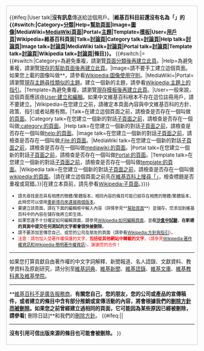 <div class="plainlinks" id="newarticletext" style="margin-bottom: 5px; border: 1px solid #cccccc; padding: 7px; font-size: 95%;">

{{\#ifeq:|User talk|**沒有訊息**傳送給這個用戶。|**維基百科目前還沒有名為「」的{{\#switch:|Category=[分類](https://zh.wikipedia.org/wiki/Wikipedia:分类 "wikilink")|Help=[幫助頁面](https://zh.wikipedia.org/wiki/Help:目录 "wikilink")|Image=[圖像](https://zh.wikipedia.org/wiki/Wikipedia:图像 "wikilink")|MediaWiki=[MediaWiki頁面](https://zh.wikipedia.org/wiki/Wikipedia:MediaWiki名字空间 "wikilink")|Portal=[主題](https://zh.wikipedia.org/wiki/Wikipedia:主题 "wikilink")|Template=[模板](https://zh.wikipedia.org/wiki/Wikipedia:模板 "wikilink")|User=[用戶頁](https://zh.wikipedia.org/wiki/Wikipedia:用户页 "wikilink")|Wikipedia=維基百科頁面|Talk=[討論頁](https://zh.wikipedia.org/wiki/Wikipedia:讨论页 "wikilink")|Category talk=[討論頁](https://zh.wikipedia.org/wiki/Wikipedia:讨论页 "wikilink")|Help talk=[討論頁](https://zh.wikipedia.org/wiki/Wikipedia:讨论页 "wikilink")|Image talk=[討論頁](https://zh.wikipedia.org/wiki/Wikipedia:讨论页 "wikilink")|MediaWiki talk=[討論頁](https://zh.wikipedia.org/wiki/Wikipedia:讨论页 "wikilink")|Portal talk=[討論頁](https://zh.wikipedia.org/wiki/Wikipedia:讨论页 "wikilink")|Template talk=[討論頁](https://zh.wikipedia.org/wiki/Wikipedia:讨论页 "wikilink")|Wikipedia talk=[討論頁](https://zh.wikipedia.org/wiki/Wikipedia:讨论页 "wikilink")|條目}}。** {{\#switch:|={{\#switch:|Category=為避免重複，請瀏覽[頁面分類後再建立此頁](https://zh.wikipedia.org/wiki/Wikipedia:页面分类 "wikilink")。|Help=為避免重複，請瀏覽[現存的幫助頁面後再建立此頁](https://zh.wikipedia.org/wiki/Help:目录 "wikilink")。|Image=請不要手工建立這個頁面。如果您上載的圖像叫做**，請參看[Wikipedia:圖像使用守則](https://zh.wikipedia.org/wiki/Wikipedia:圖像使用守則 "wikilink")。|MediaWiki=|Portal=請瀏覽[現存主題尋找類似的主題](https://zh.wikipedia.org/wiki/wikipedia:主题 "wikilink")。建立一個新的主題，請參看[Wikipedia:主題上的指引](https://zh.wikipedia.org/wiki/Wikipedia:主題 "wikilink")。|Template=為避免重複，請瀏覽[現存模板後再建立此頁](https://zh.wikipedia.org/wiki/Wikipedia:页面模板 "wikilink")。|User=一般來說，這個頁面應該由[User:建立和編輯](https://zh.wikipedia.org/wiki/User:{{PAGENAME}} "wikilink")。如果中文維基百科根本不存在這位註冊用戶，請不要建立。|Wikipedia=在您建立之前，請確定本頁面內容與中文維基百科的方針、政策、指引或者站務有關。|Talk=在建立這個頁面之前，請檢查是否存在一個叫做[的頁面](https://zh.wikipedia.org/wiki/{{PAGENAME}} "wikilink")。|Category talk=在您建立一個新的對話[子頁面之前](https://zh.wikipedia.org/wiki/Wikipedia:子页面 "wikilink")，請檢查是否存在一個叫做[:category:的頁面](https://zh.wikipedia.org/wiki/Category:{{PAGENAME}} "wikilink")。|Help talk=在您建立一個新的對話[子頁面之前](https://zh.wikipedia.org/wiki/Wikipedia:子页面 "wikilink")，請檢查是否存在一個叫做[help:的頁面](https://zh.wikipedia.org/wiki/help:{{PAGENAME}} "wikilink")。|Image talk=在您建立一個新的對話[子頁面之前](https://zh.wikipedia.org/wiki/Wikipedia:子页面 "wikilink")，請檢查是否存在一個叫做[:File:的頁面](https://zh.wikipedia.org/wiki/:File:{{PAGENAME}} "wikilink")。|MediaWiki talk=在您建立一個新的對話[子頁面之前](https://zh.wikipedia.org/wiki/Wikipedia:子页面 "wikilink")，請檢查是否存在一個叫做[mediawiki:的頁面](https://zh.wikipedia.org/wiki/MediaWiki:{{PAGENAME}} "wikilink")。|Portal talk=在您建立一個新的對話[子頁面之前](https://zh.wikipedia.org/wiki/Wikipedia:子页面 "wikilink")，請檢查是否存在一個叫做[Portal:的頁面](https://zh.wikipedia.org/wiki/Portal:{{PAGENAME}} "wikilink")。|Template talk=在您建立一個新的對話[子頁面之前](https://zh.wikipedia.org/wiki/Wikipedia:子页面 "wikilink")，請檢查是否存在一個叫做[template:的頁面](https://zh.wikipedia.org/wiki/template:{{PAGENAME}} "wikilink")。|Wikipedia talk=在您建立一個新的對話[子頁面之前](https://zh.wikipedia.org/wiki/Wikipedia:子页面 "wikilink")，請檢查是否存在一個叫做[wikipedia:的頁面](https://zh.wikipedia.org/wiki/wikipedia:{{PAGENAME}} "wikilink")。|請在建立這個頁面之前先[在維基百科上搜尋「」](https://zh.wikipedia.org/wiki/Special:Search/{{PAGENAME}} "wikilink")，檢查標題是否重複或寫錯。}}|在建立本頁前，請先參看[Wikipedia:子頁面](https://zh.wikipedia.org/wiki/Wikipedia:子頁面 "wikilink")。}}}}

  - <small>請先尋找是否具有相應的簡體/繁體版本，相同內容的條目可能已經存在相應的簡體/繁體版本，此時您可以使用[重新導向來連接兩個版本](https://zh.wikipedia.org/wiki/Help:重定向 "wikilink")。</small>
  - <small>要建立該頁面，請在下面的編輯框中輸入內容（詳情參見**[幫助頁面](https://zh.wikipedia.org/wiki/Help:目录 "wikilink")**）並儲存。您添加到維基百科中的內容在儲存後將立即生效。</small>
  - <small>如果您還不十分確定如何編輯頁面，請參見[Wikipedia:如何編輯頁面](https://zh.wikipedia.org/wiki/Wikipedia:如何編輯頁面 "wikilink")，並**在[沙盒中試驗](https://zh.wikipedia.org/wiki/Wikipedia:沙盒 "wikilink")**，**在新建的頁面中提交任何測試的文字都會很快被刪除**。</small>
  - <small>請不要添加宣傳您自己、或您的公司及朋友的頁面（請參看[Wikipedia:方針與指引](https://zh.wikipedia.org/wiki/Wikipedia:方針與指引 "wikilink")）。</small>
  - <small><font color="#FF0000">注意：請勿加入受著作權保護的文字，**包括從其他網站中轉載的文字**，（請參見[Wikipedia:著作權資訊和](https://zh.wikipedia.org/wiki/Wikipedia:著作權資訊 "wikilink")[Wikipedia:簡明著作權資訊](https://zh.wikipedia.org/wiki/Wikipedia:簡明著作權資訊 "wikilink")）。謝謝您的合作！</font></small>

-----

如果您打算貢獻自由著作權的中文字詞解釋、新聞報道、名人語錄、文獻資料、教學資料及原創研究，請分別至[維基詞典](https://zh.wikipedia.org/wiki/wikt: "wikilink")、[維基新聞](https://zh.wikipedia.org/wiki/n: "wikilink")、[維基語錄](https://zh.wikipedia.org/wiki/q: "wikilink")、[維基文庫](https://zh.wikipedia.org/wiki/s: "wikilink")、[維基教科書及](https://zh.wikipedia.org/wiki/b: "wikilink")[維基學院](https://zh.wikipedia.org/wiki/v: "wikilink")。

-----

**[維基百科不是廣告服務商](https://zh.wikipedia.org/wiki/WP:NOT "wikilink")。**有關您自己，您的朋友，您的公司或產品的宣傳稿件，或者建立的條目中含有部分推銷或宣傳活動的內容，將會根據我們的[刪除方針而被刪除](https://zh.wikipedia.org/wiki/Wikipedia:删除方针 "wikilink")。如果您之前曾經建立過相同的頁面，它可能因為某些原因已經被刪除，請參看**\[ 刪除日誌\]**和我們的[刪除方針](https://zh.wikipedia.org/wiki/Wikipedia:删除方针 "wikilink")。 {{\#ifeq:||

-----

**沒有引用可信出版來源的條目也可能會被刪除。** }}

</div>